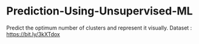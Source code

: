 # Prediction-Using-Unsupervised-ML
Predict the optimum number of clusters and represent it visually.
Dataset : https://bit.ly/3kXTdox
